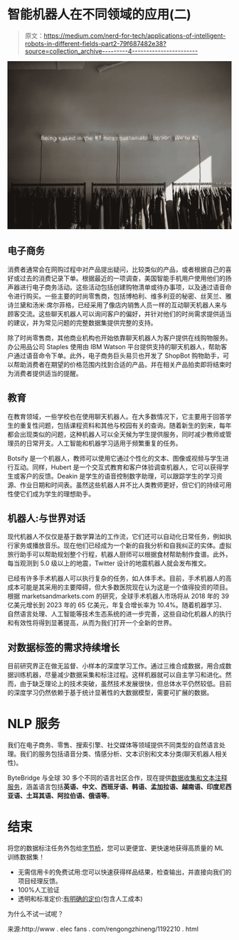# 智能机器人在不同领域的应用(二)

> 原文：<https://medium.com/nerd-for-tech/applications-of-intelligent-robots-in-different-fields-part2-79f687482e38?source=collection_archive---------4----------------------->

![](img/ccabfce76df1a27b82db88b1751c6934.png)

## 电子商务

消费者通常会在网购过程中对产品提出疑问，比较类似的产品，或者根据自己的喜好或过去的消费记录下单。根据最近的一项调查，美国智能手机用户使用他们的扬声器进行电子商务活动。这些活动包括创建购物清单或待办事项，以及通过语音命令进行购买。一些主要的时尚零售商，包括博柏利、维多利亚的秘密、丝芙兰、雅诗兰黛和汤米·席尔菲格，已经采用了像店内销售人员一样的互动聊天机器人来与顾客交流。这些聊天机器人可以询问客户的偏好，并针对他们的时尚需求提供适当的建议，并为常见问题的完整数据集提供完整的支持。

除了时尚零售商，其他商业机构也开始依靠聊天机器人为客户提供在线购物服务。办公用品公司 Staples 使用由 IBM Watson 平台提供支持的聊天机器人，帮助客户通过语音命令下单。此外，电子商务巨头易贝也开发了 ShopBot 购物助手，可以帮助消费者在期望的价格范围内找到合适的产品，并在相关产品拍卖即将结束时为消费者提供适当的提醒。

## 教育

在教育领域，一些学校也在使用聊天机器人。在大多数情况下，它主要用于回答学生的重复性问题，包括课程资料和其他与校园有关的查询。随着新生的到来，每年都会出现类似的问题，这种机器人可以全天候为学生提供服务，同时减少教师或管理员的日常开支。人工智能和机器学习适用于频繁重复的任务。

Botsify 是一个机器人，教师可以使用它通过个性化的文本、图像或视频与学生进行互动。同样，Hubert 是一个交互式教育和客户体验调查机器人，它可以获得学生或客户的反馈。Deakin 是学生的语音控制数字助理，可以跟踪学生的学习资源、作业日期和时间表。虽然这些机器人并不比人类教师更好，但它们的持续可用性使它们成为学生的理想助手。

## 机器人:与世界对话

现代机器人不仅仅是基于数学算法的工作流，它们还可以自动化日常任务，例如执行家务或播放音乐。现在他们已经成为一个新的自我分析和自我纠正的实体。虚拟旅行助手可以帮助规划整个行程，机器人厨师可以根据食材帮助制作食谱。此外，每当观测到 5.0 级以上的地震，Twitter 设计的地震机器人就会发布推文。

已经有许多手术机器人可以执行复杂的任务，如人体手术。目前，手术机器人的高成本可能是其采用的主要障碍，但大多数医院现在认为这是一个值得投资的项目。根据 marketsandmarkets.com 的研究，全球手术机器人市场将从 2018 年的 39 亿美元增长到 2023 年的 65 亿美元，年复合增长率为 10.4%。随着机器学习、自然语言处理、人工智能等技术生态系统的进一步完善，这些自动化机器人的执行和有效性将得到显著提高，从而为我们打开一个全新的世界。

## 对数据标签的需求持续增长

目前研究界正在做无监督、小样本的深度学习工作。通过三维合成数据，用合成数据训练机器，尽量减少数据采集和标注过程。这样机器就可以自主学习和进化。然而，由于缺乏理论上的技术突破，虽然技术发展很快，但总体水平仍然较低。目前的深度学习仍然依赖于基于统计显著性的大数据模型，需要可扩展的数据。

# NLP 服务

我们在电子商务、零售、搜索引擎、社交媒体等领域提供不同类型的自然语言处理。我们的服务包括语音分类、情感分析、文本识别和文本分类(聊天机器人相关性)。

ByteBridge 与全球 30 多个不同的语言社区合作，现在提供[数据收集和文本注释服务](https://tinyurl.com/5ypr4cf4)，涵盖语言包括**英语、中文、西班牙语、韩语、孟加拉语、越南语、印度尼西亚语、土耳其语、阿拉伯语、俄语等**。

# 结束

将您的数据标注任务外包给[字节桥](https://tinyurl.com/5ypr4cf4)，您可以更便宜、更快速地获得高质量的 ML 训练数据集！

*   无需信用卡的免费试用:您可以快速获得样品结果，检查输出，并直接向我们的项目经理反馈。
*   100%人工验证
*   透明和标准定价:[有明确的定价](https://www.bytebridge.io/#/?module=price)(包含人工成本)

为什么不试一试呢？

来源:http://www . elec fans . com/rengongzhineng/1192210 . html